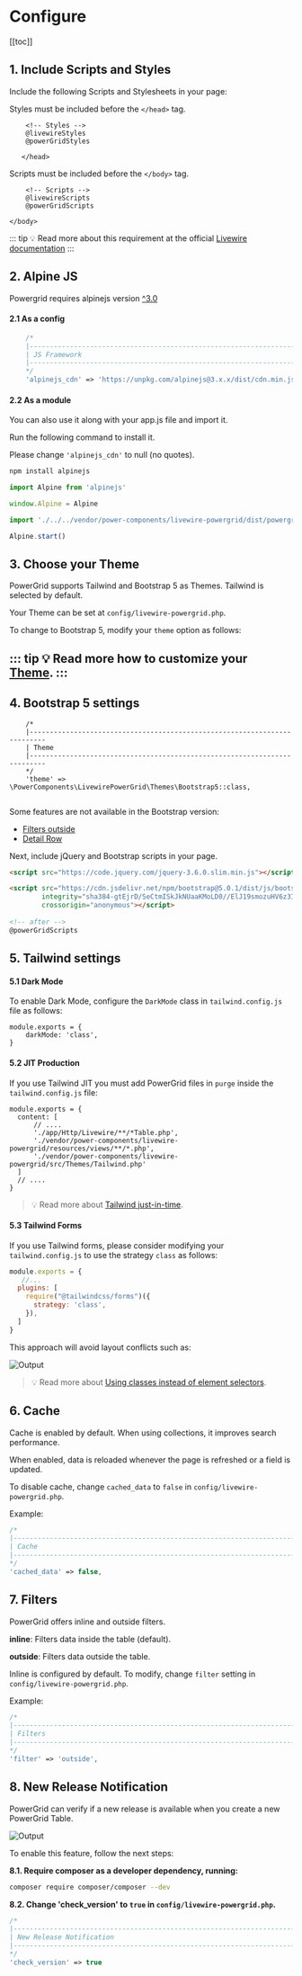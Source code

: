 # Configure

[[toc]]

## 1. Include Scripts and Styles

Include the following Scripts and Stylesheets in your page:

Styles must be included before the `</head>` tag.

```html{3}
    <!-- Styles -->
    @livewireStyles
    @powerGridStyles

   </head>
```

Scripts must be included before the `</body>` tag.

```html{3}
    <!-- Scripts -->
    @livewireScripts
    @powerGridScripts

</body>
```

::: tip
💡 Read more about this requirement at the official [Livewire documentation](https://laravel-livewire.com/docs/2.x/quickstart)
::: 

## 2. Alpine JS

Powergrid requires alpinejs version [^3.0](https://alpinejs.dev/)

#### 2.1 As a config
```php
    /*
    |--------------------------------------------------------------------------
    | JS Framework
    |--------------------------------------------------------------------------
    */
    'alpinejs_cdn' => 'https://unpkg.com/alpinejs@3.x.x/dist/cdn.min.js',
```

#### 2.2 As a module
You can also use it along with your app.js file and import it.

Run the following command to install it.

Please change `'alpinejs_cdn'` to null (no quotes).

```bash
npm install alpinejs
```
```javascript
import Alpine from 'alpinejs'

window.Alpine = Alpine

import './../../vendor/power-components/livewire-powergrid/dist/powergrid'

Alpine.start()
```

## 3. Choose your Theme

PowerGrid supports Tailwind and Bootstrap 5 as Themes. Tailwind is selected by default.

Your Theme can be set at `config/livewire-powergrid.php`.

To change to Bootstrap 5, modify your `theme` option as follows:

::: tip
💡 Read more how to customize your [Theme](../table/custom-theme).
::: 
--- 

## 4. Bootstrap 5 settings
```php{6}
    /*
    |--------------------------------------------------------------------------
    | Theme
    |--------------------------------------------------------------------------
    */
    'theme' => \PowerComponents\LivewirePowerGrid\Themes\Bootstrap5::class,
    
```

Some features are not available in the Bootstrap version:
* [Filters outside](configure?id=_7-filters)
* [Detail Row](../table/detail-row)

Next, include jQuery and Bootstrap scripts in your page.

```html
<script src="https://code.jquery.com/jquery-3.6.0.slim.min.js"></script>

<script src="https://cdn.jsdelivr.net/npm/bootstrap@5.0.1/dist/js/bootstrap.bundle.min.js" 
        integrity="sha384-gtEjrD/SeCtmISkJkNUaaKMoLD0//ElJ19smozuHV6z3Iehds+3Ulb9Bn9Plx0x4" 
        crossorigin="anonymous"></script>
        
<!-- after -->
@powerGridScripts
```

## 5. Tailwind settings

#### 5.1 Dark Mode

To enable Dark Mode, configure the `DarkMode` class in `tailwind.config.js` file as follows:

```javascript{2}
module.exports = {
    darkMode: 'class',
}
```

#### 5.2 JIT Production

If you use Tailwind JIT you must add PowerGrid files in `purge` inside the `tailwind.config.js` file:

```javascript{4-6}
module.exports = {
  content: [
      // ....
      './app/Http/Livewire/**/*Table.php',
      './vendor/power-components/livewire-powergrid/resources/views/**/*.php',
      './vendor/power-components/livewire-powergrid/src/Themes/Tailwind.php'
  ]
  // ....
}
```

> 💡 Read more about [Tailwind just-in-time](https://tailwindcss.com/docs/just-in-time-mode).

#### 5.3 Tailwind Forms

If you use Tailwind forms, please consider modifying your `tailwind.config.js` to use the strategy `class` as follows:

```javascript
module.exports = {
   //...
  plugins: [
    require("@tailwindcss/forms")({
      strategy: 'class',
    }),
  ]
}
```

This approach will avoid layout conflicts such as:

![Output](/_media/conflict_tailwindforms.png)

> 💡 Read more about [Using classes instead of element selectors](https://github.com/tailwindlabs/tailwindcss-forms#using-classes-instead-of-element-selectors).

## 6. Cache

Cache is enabled by default. When using collections, it improves search performance.

When enabled, data is reloaded whenever the page is refreshed or a field is updated.

To disable cache, change `cached_data` to `false` in `config/livewire-powergrid.php`.

Example:

```php
/*
|--------------------------------------------------------------------------
| Cache
|--------------------------------------------------------------------------
*/
'cached_data' => false,
```

## 7. Filters

PowerGrid offers inline and outside filters.

**inline**: Filters data inside the table (default).

**outside**: Filters data outside the table.

Inline is configured by default. To modify, change `filter` setting in `config/livewire-powergrid.php`.

Example:

```php
/*
|--------------------------------------------------------------------------
| Filters
|--------------------------------------------------------------------------
*/
'filter' => 'outside',
```

## 8. New Release Notification

PowerGrid can verify if a new release is available when you create a new PowerGrid Table.

![Output](/_media/notify_update.png)

To enable this feature, follow the next steps:

**8.1. Require composer as a developer dependency, running:**

 ```bash
 composer require composer/composer --dev
 ```

**8.2. Change 'check_version' to `true` in `config/livewire-powergrid.php`.**

```php
/*
|--------------------------------------------------------------------------
| New Release Notification
|--------------------------------------------------------------------------
*/
'check_version' => true
```

